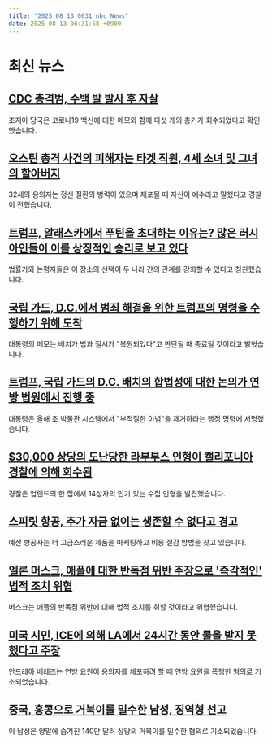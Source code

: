 ```yaml
---
title: "2025 08 13 0631 nbc News"
date: 2025-08-13 06:31:58 +0900
---
```


# 최신 뉴스 
## [CDC 총격범, 수백 발 발사 후 자살](https://www.nbcnews.com/news/us-news/cdc-shooter-died-suicide-fired-nearly-200-rounds-headquarters-authorit-rcna224524)  
조지아 당국은 코로나19 백신에 대한 메모와 함께 다섯 개의 총기가 회수되었다고 확인했습니다.  
## [오스틴 총격 사건의 피해자는 타겟 직원, 4세 소녀 및 그녀의 할아버지](https://www.nbcnews.com/news/us-news/police-identify-suspect-austin-target-shooting-left-3-people-dead-rcna224547)  
32세의 용의자는 정신 질환의 병력이 있으며 체포될 때 자신이 예수라고 말했다고 경찰이 전했습니다.  
## [트럼프, 알래스카에서 푸틴을 초대하는 이유는? 많은 러시아인들이 이를 상징적인 승리로 보고 있다](https://www.nbcnews.com/world/ukraine/trump-putin-ukraine-summit-alaska-zelenskyy-russia-historic-ties-rcna224476)  
법률가와 논평자들은 이 장소의 선택이 두 나라 간의 관계를 강화할 수 있다고 칭찬했습니다.  
## [국립 가드, D.C.에서 범죄 해결을 위한 트럼프의 명령을 수행하기 위해 도착](https://www.nbcnews.com/politics/white-house/national-guard-troops-arrive-dc-execute-trumps-order-address-crime-rcna224506)  
대통령의 메모는 배치가 법과 질서가 "복원되었다"고 판단될 때 종료될 것이라고 밝혔습니다.  
## [트럼프, 국립 가드의 D.C. 배치의 합법성에 대한 논의가 연방 법원에서 진행 중](https://www.nbcnews.com/politics/white-house/white-house-reviewing-smithsonian-exhibits-make-sure-align-trumps-visi-rcna224588)  
대통령은 올해 초 박물관 시스템에서 "부적절한 이념"을 제거하라는 행정 명령에 서명했습니다.  
## [$30,000 상당의 도난당한 라부부스 인형이 캘리포니아 경찰에 의해 회수됨](https://www.nbcnews.com/news/us-news/30000-stolen-labubus-recovered-police-california-rcna224517)  
경찰은 업랜드의 한 집에서 14상자의 인기 있는 수집 인형을 발견했습니다.  
## [스피릿 항공, 추가 자금 없이는 생존할 수 없다고 경고](https://www.nbcnews.com/business/travel/spirit-airlines-warns-might-not-able-survive-cash-rcna224513)  
예산 항공사는 더 고급스러운 제품을 마케팅하고 비용 절감 방법을 찾고 있습니다.  
## [엘론 머스크, 애플에 대한 반독점 위반 주장으로 '즉각적인' 법적 조치 위협](https://www.nbcnews.com/business/business-news/musk-threatens-immediate-legal-action-apple-alleged-antitrust-violatio-rcna224514)  
머스크는 애플의 반독점 위반에 대해 법적 조치를 취할 것이라고 위협했습니다.  
## [미국 시민, ICE에 의해 LA에서 24시간 동안 물을 받지 못했다고 주장](https://www.nbcnews.com/news/us-news/us-citizen-detained-ice-l-says-wasnt-water-24-hours-rcna224493)  
안드레아 베레즈는 연방 요원이 용의자를 체포하려 할 때 연방 요원을 폭행한 혐의로 기소되었습니다.  
## [중국, 홍콩으로 거북이를 밀수한 남성, 징역형 선고](https://www.nbcnews.com/world/asia/china-man-jail-smuggling-turtles-socks-hong-kong-rcna224471)  
이 남성은 양말에 숨겨진 140만 달러 상당의 거북이를 밀수한 혐의로 기소되었습니다.